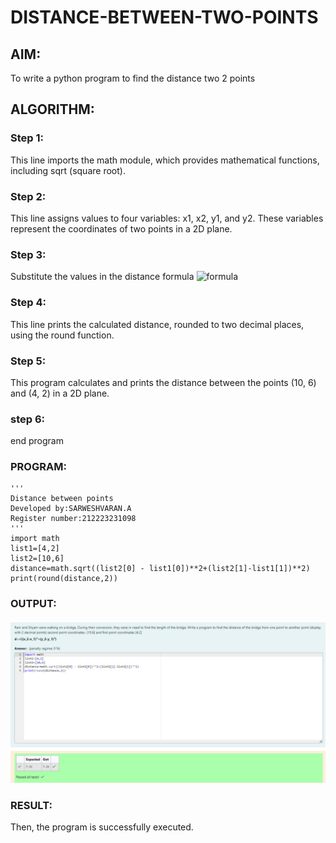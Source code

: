 # DISTANCE-BETWEEN-TWO-POINTS

## AIM:
To write a python program to find the distance two 2 points
## ALGORITHM:
### Step 1:
This line imports the math module, which provides mathematical functions, including sqrt (square root).
### Step 2:
This line assigns values to four variables: x1, x2, y1, and y2. These variables represent the coordinates of two points in a 2D plane. 
### Step 3: 
Substitute the values in the distance formula  ![formula](/formula.JPG)
### Step 4:
This line prints the calculated distance, rounded to two decimal places, using the round function.
### Step 5:
This program calculates and prints the distance between the points (10, 6) and (4, 2) in a 2D plane.
### step 6:
end program 
### PROGRAM:
```
'''
Distance between points
Developed by:SARWESHVARAN.A
Register number:212223231098
'''
import math
list1=[4,2]
list2=[10,6]
distance=math.sqrt((list2[0] - list1[0])**2+(list2[1]-list1[1])**2)
print(round(distance,2))
```  
### OUTPUT:
![Distance between two points](Distance.png)

### RESULT:
Then, the program is successfully executed.
